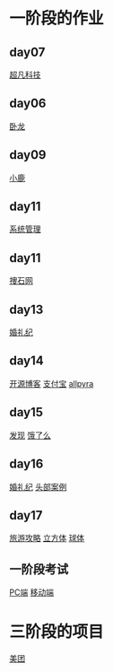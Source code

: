 # 一阶段的作业
## day07
<a href='https://nini7059nini.github.io/%E8%B6%85%E5%87%A1%E7%A7%91%E6%8A%80/code/html/%E8%B6%85%E5%87%A1%E6%8A%80%E6%9C%AF.html'>超凡科技</a>
## day06
<a href='https://nini7059nini.github.io/day05/code/html/%E5%8D%A7%E9%BE%99.html'>卧龙</a>

## day09
<a href='https://nini7059nini.github.io/day09/code/html/%E5%B0%8F%E9%B9%BF.html'>小鹿</a>

## day11
<a href='https://nini7059nini.github.io/day11/code/html/系统管理.html'>系统管理</a>
## day11
<a href='https://nini7059nini.github.io/day12/code/html/捜石网.html'>捜石网</a>

## day13
<a href='https://nini7059nini.github.io/day13/html/婚礼纪.html'>婚礼纪</a>


## day14
<a href='https://nini7059nini.github.io/day14/code/html/开源博客.html'>开源博客</a>
<a href='https://nini7059nini.github.io/day14/code/html/zhifubao.html'>支付宝</a>
<a href='https://nini7059nini.github.io/day14/code/html/allpyra.html'>allpyra</a>

## day15
<a href='https://nini7059nini.github.io/day15/code/html/发现.html'>发现</a>
<a href='https://nini7059nini.github.io/day15/code/html/饿了么.html'>饿了么</a>

## day16
<a href='https://nini7059nini.github.io/day16/code/html/婚礼纪.html'>婚礼纪</a>
<a href='https://nini7059nini.github.io/day16/code/html/360bg.html'>头部案例</a>

## day17
<a href='https://nini7059nini.github.io/day17/code/html/旅游攻略.html'>旅游攻略</a>
<a href='https://nini7059nini.github.io/day17/code/html/立方体.html'>立方体</a>
<a href='https://nini7059nini.github.io/day17/code/html/球体.html'>球体</a>

## 一阶段考试
<a href='https://nini7059nini.github.io/一阶段考试/code/html/pc端.html'>PC端</a>
<a href='https://nini7059nini.github.io/一阶段考试/code/html/移动端.html'>移动端</a>

# 三阶段的项目
<a href='https://nini7059nini.github.io/三阶段项目/美团/'>美团</a>
